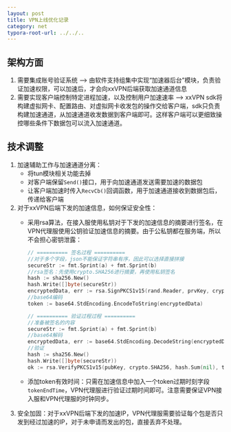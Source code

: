 ```yaml
---
layout: post
title: VPN上线优化记录
category: net
typora-root-url: ../../..
---
```


## 架构方面

1. 需要集成账号验证系统 —> 由软件支持组集中实现“加速器后台”模块，负责验证加速权限，可以加速后，才会向xxVPN后端获取加速通道信息
2. 需要实现客户端控制特定进程加速，以及控制用户加速速率 —> xxVPN sdk将构建虚拟网卡、配置路由、对虚拟网卡收发包的操作交给客户端，sdk只负责构建加速通道，从加速通道收发数据到客户端即可。这样客户端可以更细致操控哪些条件下数据包可以流入加速通道。

## 技术调整

1. 加速辅助工作与加速通道分离：
   * 将tun模块相关功能去掉
   * 对客户端保留`Send()`接口，用于向加速通道发送需要加速的数据包
   * 让客户端加速时传入`RecvCb()`回调函数，用于加速通道接收到数据包后，传递给客户端
2. 对于xxVPN后端下发的加速信息，如何保证安全性：
   * 采用rsa算法，在接入服使用私钥对于下发的加速信息的摘要进行签名，在VPN代理服使用公钥验证加速信息的摘要。由于公私钥都在服务端，所以不会担心密钥泄露：
   
     ```go
     // ========== 签名过程 ==========
     //对于多个字段，json不能保证字符串有序，因此可以选择直接拼接
     secureStr := fmt.Sprint(a) + fmt.Sprint(b)
     //rsa签名：先使用crypto.SHA256进行摘要，再使用私钥签名
     hash := sha256.New()
     hash.Write([]byte(secureStr))
     encryptedData, err := rsa.SignPKCS1v15(rand.Reader, prvKey, crypto.SHA256, hash.Sum(nil))
     //base64编码
     token := base64.StdEncoding.EncodeToString(encryptedData)
     
     // ========== 验证过程过程 ==========
     //准备被签名的内容
     secureStr := fmt.Sprint(a) + fmt.Sprint(b)
     //base64解码
     encryptedData, err := base64.StdEncoding.DecodeString(encryptedData)
     //验证
     hash := sha256.New()
     hash.Write([]byte(secureStr))
     ok := rsa.VerifyPKCS1v15(pubKey, crypto.SHA256, hash.Sum(nil), token)
     ```
   
   * 添加token有效时间：只需在加速信息中加入一个token过期时刻字段`tokenEndTime`，VPN代理服进行验证过期时间即可。注意需要保证VPN接入服和VPN代理服的时钟同步。
3. 安全加固：对于xxVPN后端下发的加速IP，VPN代理服需要验证每个包是否只发到经过加速的IP，对于未申请而发出的包，直接丢弃不处理。